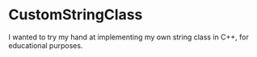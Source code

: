 # CustomStringClass
I wanted to try my hand at implementing my own string class in C++, for educational purposes.

